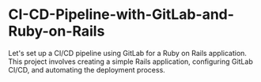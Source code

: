 # CI-CD-Pipeline-with-GitLab-and-Ruby-on-Rails
Let's set up a CI/CD pipeline using GitLab for a Ruby on Rails application. This project involves creating a simple Rails application, configuring GitLab CI/CD, and automating the deployment process.

